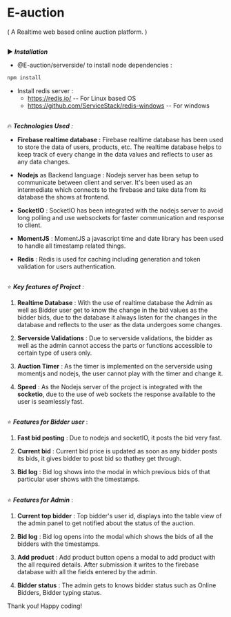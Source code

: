 # E-auction
 ( A Realtime web based online auction platform. )



##
:arrow_forward:  __*Installation*__

* @E-auction/serverside/ to install node dependencies :

```bash
npm install
```
* Install redis server :
    * https://redis.io/  -- For Linux based OS
    * https://github.com/ServiceStack/redis-windows  -- For windows

##
:fire: *__Technologies Used__ :*

* __Firebase realtime database :__ Firebase realtime database has been used to store the data of users, products, etc. The realtime database helps to keep track of every change in the data values and reflects to user as any data changes.

* __Nodejs__ as Backend language : Nodejs server has been setup to communicate between client and server. It's been used as an intermediate which connects to the firebase and take data from its database the shows at frontend.

* __SocketIO__ : SocketIO has been integrated with the nodejs server to avoid long polling and use websockets for faster communication and response to client.

* __MomentJS__ : MomentJS a javascript time and date library has been used to handle all timestamp related things.

* __Redis__ : Redis is used for caching including generation and token validation for users authentication.
##
:star: *__Key features of Project__ :*


1. __Realtime Database__ : With the use of realtime database the Admin as well as Bidder user get to know the change in the bid values as the bidder bids, due to the database it always listen for the changes in the database and reflects to the user as the data undergoes some changes.

2. __Serverside Validations__ : Due to serverside validations, the bidder as well as the admin cannot access the parts or functions accessible to certain type of users only.

3. __Auction Timer__ : As the timer is implemented on the serverside using momentjs and nodejs, the user cannot play with the timer and change it.

4. __Speed__ : As the Nodejs server of the project is integrated with the **socketio**, due to the use of web sockets the response available to the user is seamlessly fast.

##
:star: *__Features for Bidder user__* : 

1. __Fast bid posting__ : Due to nodejs and socketIO, it posts the bid very fast.

2. __Current bid__ : Current bid price is updated as soon as any bidder posts its bids, it gives bidder to post bid so thathey get through.

3. __Bid log__ : Bid log shows into the modal in which previous bids of that particular user shows with the timestamps.

##
:star: *__Features for Admin__* : 

1. __Current top bidder__ : Top bidder's user id, displays into the table view of the admin panel to get notified about the status of the auction.

2. __Bid log__ : Bid log opens into the modal which shows the bids of all the bidders with the timestamps.

3. __Add product__ : Add product button opens a modal to add product with the all required details. After submission it writes to the firebase database with all the fields entered by the admin.

4. __Bidder status__ : The admin gets to knows bidder status such as Online Bidders, Bidder typing status.


Thank you! 
Happy coding!










